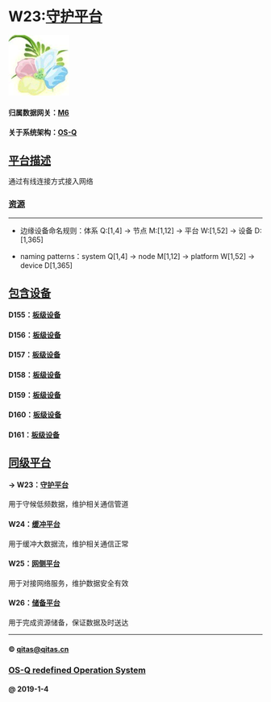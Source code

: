 ﻿# W23:[守护平台](https://github.com/OS-Q/W23)

[![sites](OS-Q/OS-Q.png)](http://www.OS-Q.com)

#### 归属数据网关：[M6](https://github.com/OS-Q/M6)

#### 关于系统架构：[OS-Q](https://github.com/OS-Q/OS-Q)

## [平台描述](https://github.com/OS-Q/W23/wiki) 

通过有线连接方式接入网络

### [资源](OS-Q/)

---

- 边缘设备命名规则：体系 Q:[1,4] -> 节点 M:[1,12] -> 平台 W:[1,52] -> 设备 D:[1,365]

- naming patterns：system Q[1,4] -> node M[1,12] -> platform W[1,52] -> device D[1,365]

## [包含设备](https://github.com/OS-Q/W23/wiki) 

#### D155：[板级设备](https://github.com/OS-Q/D155)



#### D156：[板级设备](https://github.com/OS-Q/D156)



#### D157：[板级设备](https://github.com/OS-Q/D157)



#### D158：[板级设备](https://github.com/OS-Q/D158)



#### D159：[板级设备](https://github.com/OS-Q/D159)



#### D160：[板级设备](https://github.com/OS-Q/D160)



#### D161：[板级设备](https://github.com/OS-Q/D161)


## [同级平台](https://github.com/OS-Q/M6/wiki)

#### -> W23：[守护平台](https://github.com/OS-Q/W23)

用于守候低频数据，维护相关通信管道

#### W24：[缓冲平台](https://github.com/OS-Q/W24)

用于缓冲大数据流，维护相关通信正常

#### W25：[网侧平台](https://github.com/OS-Q/W25)

用于对接网络服务，维护数据安全有效

#### W26：[储备平台](https://github.com/OS-Q/W26)

用于完成资源储备，保证数据及时送达

---

####  © qitas@qitas.cn
###  [OS-Q redefined Operation System](http://www.OS-Q.com)
####   @  2019-1-4

